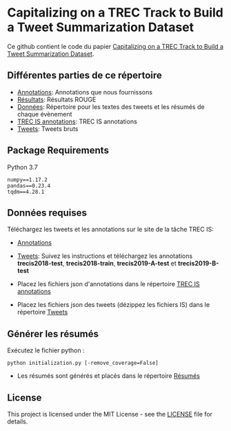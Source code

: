# Capitalizing on a TREC Track to Build a Tweet Summarization Dataset

Ce github contient le code du papier [Capitalizing on a TREC Track to Build a Tweet Summarization Dataset](https://www.irit.fr/CIRCLE/wp-content/uploads/2020/06/CIRCLE20_20.pdf).

## Différentes parties de ce répertoire

* [Annotations](/Annotations): Annotations que nous fournissons
* [Résultats](/Résultats): Résultats ROUGE
* [Données](/Données): Répertoire pour les textes des tweets et les résumés de chaque évènement
* [TREC IS annotations](/TREC%20IS%20annotations): TREC IS annotations
* [Tweets](/Tweets): Tweets bruts

## Package Requirements

Python 3.7

```
numpy==1.17.2
pandas==0.23.4
tqdm==4.28.1
```

## Données requises

Téléchargez les tweets et les annotations sur le site de la tâche TREC IS:
* [Annotations](http://dcs.gla.ac.uk/~richardm/TREC_IS/2020/TRECIS_2018_2019-labels.json "TREC IS Annotations 2018-2019")
* [Tweets](http://dcs.gla.ac.uk/~richardm/TREC_IS/2020/data.html "TREC IS Tweets 2018-2019"): Suivez les instructions et téléchargez les annotations **trecis2018-test**, **trecis2018-train**, **trecis2019-A-test** et **trecis2019-B-test**

* Placez les fichiers json d'annotations dans le répertoire [TREC IS annotations](/TREC%20IS%20annotations)
* Placez les fichiers json des tweets (dézippez les fichiers IS) dans le répertoire [Tweets](/Tweets)

## Générer les résumés

Exécutez le fichier python :

```
python initialization.py [-remove_coverage=False]
```

* Les résumés sont générés et placés dans le répertoire [Résumés](/Résumés)

## License

This project is licensed under the MIT License - see the [LICENSE](LICENSE.md) file for details.


